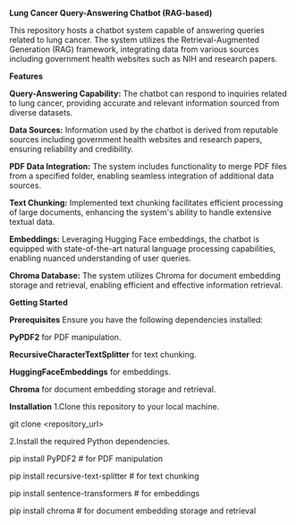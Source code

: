 **Lung Cancer Query-Answering Chatbot (RAG-based)**

This repository hosts a chatbot system capable of answering queries related to lung cancer. The system utilizes the Retrieval-Augmented Generation (RAG) framework, integrating data from various sources including government health websites such as NIH and research papers.

**Features**

**Query-Answering Capability:** The chatbot can respond to inquiries related to lung cancer, providing accurate and relevant information sourced from diverse datasets.

**Data Sources:** Information used by the chatbot is derived from reputable sources including government health websites and research papers, ensuring reliability and credibility.

**PDF Data Integration:** The system includes functionality to merge PDF files from a specified folder, enabling seamless integration of additional data sources.

**Text Chunking:** Implemented text chunking facilitates efficient processing of large documents, enhancing the system's ability to handle extensive textual data.

**Embeddings:** Leveraging Hugging Face embeddings, the chatbot is equipped with state-of-the-art natural language processing capabilities, enabling nuanced understanding of user queries.

**Chroma Database:** The system utilizes Chroma for document embedding storage and retrieval, enabling efficient and effective information retrieval.

**Getting Started**

**Prerequisites**
Ensure you have the following dependencies installed:

**PyPDF2** for PDF manipulation.

**RecursiveCharacterTextSplitter** for text chunking.

**HuggingFaceEmbeddings** for embeddings.

**Chroma** for document embedding storage and retrieval.

**Installation**
1.Clone this repository to your local machine.

git clone <repository_url>

2.Install the required Python dependencies.

pip install PyPDF2  # for PDF manipulation

pip install recursive-text-splitter  # for text chunking

pip install sentence-transformers  # for embeddings

pip install chroma  # for document embedding storage and retrieval

